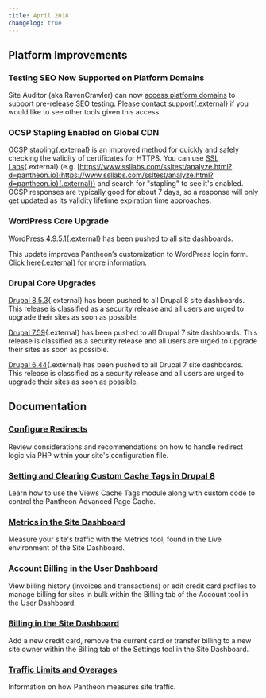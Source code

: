 ```yaml
---
title: April 2018
changelog: true
---
```


## Platform Improvements
### Testing SEO Now Supported on Platform Domains
Site Auditor (aka RavenCrawler) can now [access platform domains](/docs/bots-and-indexing#indexing-your-pantheon-site) to support pre-release SEO testing. Please [contact support](https://dashboard.pantheon.io/#support){.external} if you would like to see other tools given this access.

### OCSP Stapling Enabled on Global CDN
[OCSP stapling](https://en.wikipedia.org/wiki/OCSP_stapling){.external} is an improved method for quickly and safely checking the validity of certificates for HTTPS. You can use [SSL Labs](https://www.ssllabs.com){.external} (e.g. [https://www.ssllabs.com/ssltest/analyze.html?d=pantheon.io](https://www.ssllabs.com/ssltest/analyze.html?d=pantheon.io){.external}) and search for "stapling" to see it's enabled. OCSP responses are typically good for about 7 days, so a response will only get updated as its validity lifetime expiration time approaches.

### WordPress Core Upgrade
[WordPress 4.9.5.1](https://github.com/pantheon-systems/WordPress/issues/155){.external} has been pushed to all site dashboards.

This update improves Pantheon’s customization to WordPress login form. [Click here](https://github.com/pantheon-systems/WordPress/issues/155){.external}  for more information.

### Drupal Core Upgrades
[Drupal 8.5.3](https://www.drupal.org/project/drupal/releases/8.5.3){.external} has been pushed to all Drupal 8 site dashboards. This release is classified as a security release and all users are urged to upgrade their sites as soon as possible.

[Drupal 7.59](https://www.drupal.org/project/drupal/releases/7.59){.external} has been pushed to all Drupal 7 site dashboards. This release is classified as a security release and all users are urged to upgrade their sites as soon as possible.

[Drupal 6.44](https://www.drupal.org/project/d6lts/issues/2965601#comment-12588137){.external} has been pushed to all Drupal 7 site dashboards. This release is classified as a security release and all users are urged to upgrade their sites as soon as possible.


## Documentation

### [Configure Redirects](/docs/redirects/)
Review considerations and recommendations on how to handle redirect logic via PHP within your site's configuration file.

### [Setting and Clearing Custom Cache Tags in Drupal 8](/docs/guides/drupal-8-advanced-page-cache/)
Learn how to use the Views Cache Tags module along with custom code to control the Pantheon Advanced Page Cache.

### [Metrics in the Site Dashboard](/docs/metrics/)
Measure your site's traffic with the Metrics tool, found in the Live environment of the Site Dashboard.

### [Account Billing in the User Dashboard](/docs/account-billing/)
View billing history (invoices and transactions) or edit credit card profiles to manage billing for sites in bulk within the Billing tab of the Account tool in the User Dashboard.

### [Billing in the Site Dashboard](/docs/site-billing/)
Add a new credit card, remove the current card or transfer billing to a new site owner within the Billing tab of the Settings tool in the Site Dashboard.

### [Traffic Limits and Overages](/docs/traffic-limits/)
Information on how Pantheon measures site traffic.
